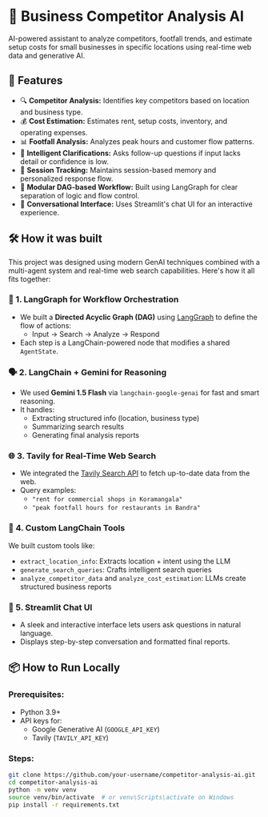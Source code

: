 # 🏪 Business Competitor Analysis AI

AI-powered assistant to analyze competitors, footfall trends, and estimate setup costs for small businesses in specific locations using real-time web data and generative AI.


## 🚀 Features

- 🔍 **Competitor Analysis:** Identifies key competitors based on location and business type.
- 💰 **Cost Estimation:** Estimates rent, setup costs, inventory, and operating expenses.
- 📊 **Footfall Analysis:** Analyzes peak hours and customer flow patterns.
- 🧠 **Intelligent Clarifications:** Asks follow-up questions if input lacks detail or confidence is low.
- 📂 **Session Tracking:** Maintains session-based memory and personalized response flow.
- 🧩 **Modular DAG-based Workflow:** Built using LangGraph for clear separation of logic and flow control.
- 💬 **Conversational Interface:** Uses Streamlit's chat UI for an interactive experience.


## 🛠️ How it was built

This project was designed using modern GenAI techniques combined with a multi-agent system and real-time web search capabilities. Here's how it all fits together:

### 🧱 1. LangGraph for Workflow Orchestration
- We built a **Directed Acyclic Graph (DAG)** using [LangGraph](https://github.com/langchain-ai/langgraph) to define the flow of actions:
  - Input → Search → Analyze → Respond
- Each step is a LangChain-powered node that modifies a shared `AgentState`.

### 🗣️ 2. LangChain + Gemini for Reasoning
- We used **Gemini 1.5 Flash** via `langchain-google-genai` for fast and smart reasoning.
- It handles:
  - Extracting structured info (location, business type)
  - Summarizing search results
  - Generating final analysis reports

### 🌐 3. Tavily for Real-Time Web Search
- We integrated the [Tavily Search API](https://www.tavily.com) to fetch up-to-date data from the web.
- Query examples:
  - `"rent for commercial shops in Koramangala"`
  - `"peak footfall hours for restaurants in Bandra"`

### 🧠 4. Custom LangChain Tools
We built custom tools like:
- `extract_location_info`: Extracts location + intent using the LLM
- `generate_search_queries`: Crafts intelligent search queries
- `analyze_competitor_data` and `analyze_cost_estimation`: LLMs create structured business reports

### 💬 5. Streamlit Chat UI
- A sleek and interactive interface lets users ask questions in natural language.
- Displays step-by-step conversation and formatted final reports.


## 📦 How to Run Locally

### Prerequisites:
- Python 3.9+
- API keys for:
  - Google Generative AI (`GOOGLE_API_KEY`)
  - Tavily (`TAVILY_API_KEY`)

### Steps:

```bash
git clone https://github.com/your-username/competitor-analysis-ai.git
cd competitor-analysis-ai
python -m venv venv
source venv/bin/activate  # or venv\Scripts\activate on Windows
pip install -r requirements.txt
